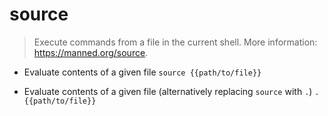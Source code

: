 # source
> Execute commands from a file in the current shell.
> More information: <https://manned.org/source>.

- Evaluate contents of a given file
`source {{path/to/file}}`

- Evaluate contents of a given file (alternatively replacing `source` with `.`)
`. {{path/to/file}}`
